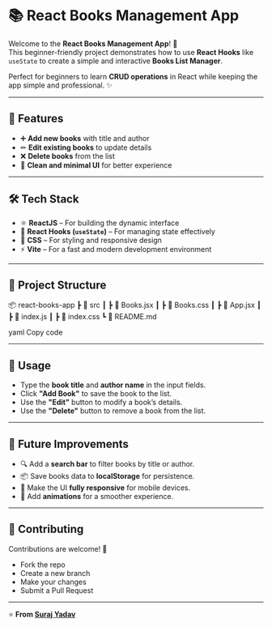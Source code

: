 # 📚 React Books Management App

Welcome to the **React Books Management App**! 🚀  
This beginner-friendly project demonstrates how to use **React Hooks** like `useState` to create a simple and interactive **Books List Manager**.  

Perfect for beginners to learn **CRUD operations** in React while keeping the app simple and professional. ✨

---

## 🎯 Features

- ➕ **Add new books** with title and author  
- ✏ **Edit existing books** to update details  
- ❌ **Delete books** from the list  
- 🎨 **Clean and minimal UI** for better experience  

---

## 🛠️ Tech Stack

- ⚛️ **ReactJS** – For building the dynamic interface  
- 🧩 **React Hooks (`useState`)** – For managing state effectively  
- 🎨 **CSS** – For styling and responsive design  
- ⚡ **Vite** – For a fast and modern development environment  

---

## 📂 Project Structure

📦 react-books-app
┣ 📂 src
┃ ┣ 📜 Books.jsx
┃ ┣ 📜 Books.css
┃ ┣ 📜 App.jsx
┃ ┣ 📜 index.js
┃ ┣ 📜 index.css
┗ 📜 README.md

yaml
Copy code

---

## 🧾 Usage

- Type the **book title** and **author name** in the input fields.  
- Click **"Add Book"** to save the book to the list.  
- Use the **"Edit"** button to modify a book’s details.  
- Use the **"Delete"** button to remove a book from the list.  

---

## 🔮 Future Improvements

- 🔍 Add a **search bar** to filter books by title or author.  
- 📦 Save books data to **localStorage** for persistence.  
- 📱 Make the UI **fully responsive** for mobile devices.  
- 🎥 Add **animations** for a smoother experience.  

---

## 🤝 Contributing

Contributions are welcome! 🎉  

- Fork the repo  
- Create a new branch  
- Make your changes  
- Submit a Pull Request  

---

⭐ **From [Suraj Yadav](https://github.com/Suraj-yadav8868)**
